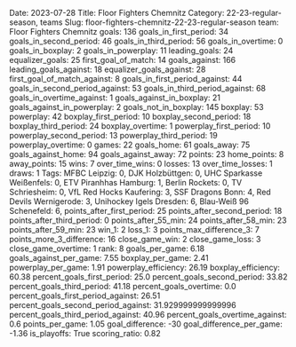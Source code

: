Date: 2023-07-28
Title: Floor Fighters Chemnitz
Category: 22-23-regular-season, teams
Slug: floor-fighters-chemnitz-22-23-regular-season
team: Floor Fighters Chemnitz
goals: 136
goals_in_first_period: 34
goals_in_second_period: 46
goals_in_third_period: 56
goals_in_overtime: 0
goals_in_boxplay: 2
goals_in_powerplay: 11
leading_goals: 24
equalizer_goals: 25
first_goal_of_match: 14
goals_against: 166
leading_goals_against: 18
equalizer_goals_against: 28
first_goal_of_match_against: 8
goals_in_first_period_against: 44
goals_in_second_period_against: 53
goals_in_third_period_against: 68
goals_in_overtime_against: 1
goals_against_in_boxplay: 21
goals_against_in_powerplay: 2
goals_not_in_boxplay: 145
boxplay: 53
powerplay: 42
boxplay_first_period: 10
boxplay_second_period: 18
boxplay_third_period: 24
boxplay_overtime: 1
powerplay_first_period: 10
powerplay_second_period: 13
powerplay_third_period: 19
powerplay_overtime: 0
games: 22
goals_home: 61
goals_away: 75
goals_against_home: 94
goals_against_away: 72
points: 23
home_points: 8
away_points: 15
wins: 7
over_time_wins: 0
losses: 13
over_time_losses: 1
draws: 1
Tags:  MFBC Leipzig: 0,  DJK Holzbüttgen: 0,  UHC Sparkasse Weißenfels: 0,  ETV Piranhhas Hamburg: 1,  Berlin Rockets: 0,  TV Schriesheim: 0,  VfL Red Hocks Kaufering: 3,  SSF Dragons Bonn: 4,  Red Devils Wernigerode: 3,  Unihockey Igels Dresden: 6,  Blau-Weiß 96 Schenefeld: 6,
points_after_first_period: 25
points_after_second_period: 18
points_after_third_period: 0
points_after_55_min: 24
points_after_58_min: 23
points_after_59_min: 23
win_1: 2
loss_1: 3
points_max_difference_3: 7
points_more_3_difference: 16
close_game_win: 2
close_game_loss: 3
close_game_overtime: 1
rank: 8
goals_per_game: 6.18
goals_against_per_game: 7.55
boxplay_per_game: 2.41
powerplay_per_game: 1.91
powerplay_efficiency: 26.19
boxplay_efficiency: 60.38
percent_goals_first_period: 25.0
percent_goals_second_period: 33.82
percent_goals_third_period: 41.18
percent_goals_overtime: 0.0
percent_goals_first_period_against: 26.51
percent_goals_second_period_against: 31.929999999999996
percent_goals_third_period_against: 40.96
percent_goals_overtime_against: 0.6
points_per_game: 1.05
goal_difference: -30
goal_difference_per_game: -1.36
is_playoffs: True
scoring_ratio: 0.82

